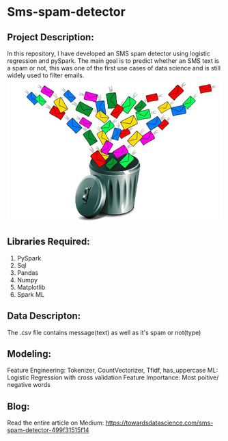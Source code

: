 # Sms-spam-detector
## Project Description:
In this repository, I have developed an SMS spam detector using logistic regression and pySpark. The main goal is to predict whether an SMS text is a spam or not, this was one of the first use cases of data science and is still widely used to filter emails.
![](https://github.com/harshdarji23/Sms-spam-detector/blob/master/0_GB1iB6fPoZjT3-zC.jpg)

## Libraries Required:
1. PySpark
2. Sql
3. Pandas
4. Numpy
5. Matplotlib
6. Spark ML

## Data Descripton:
The .csv file contains message(text) as well as it's spam or not(type)

## Modeling:
Feature Engineering: Tokenizer, CountVectorizer, Tfidf, has_uppercase
ML: Logistic Regression with cross validation
Feature Importance: Most poitive/ negative words

## Blog:
Read the entire article on Medium: https://towardsdatascience.com/sms-spam-detector-499f31515f14
